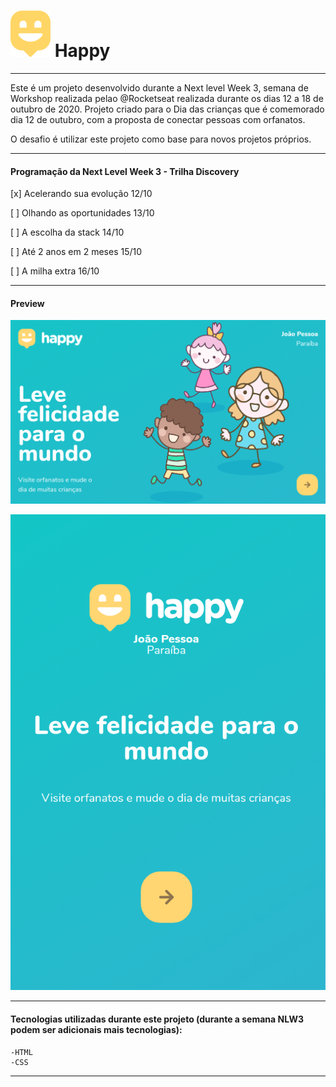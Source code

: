 # ![Happy](https://github.com/DineiSF/NLW3-Discovery/blob/main/public/images/logo-icon.png?raw=true) Happy 
---
Este é um projeto desenvolvido durante a Next level Week 3, semana de Workshop realizada pelao @Rocketseat realizada durante os dias 12 a 18 de outubro de 2020.
Projeto criado para o Dia das crianças que é comemorado dia 12 de outubro, com a proposta de conectar pessoas com orfanatos.

O desafio é utilizar este projeto como base para novos projetos próprios.

---
#### Programação da Next Level Week 3 - Trilha Discovery 

[x] Acelerando sua evolução     12/10

[ ] Olhando as oportunidades    13/10

[ ] A escolha da stack          14/10

[ ] Até 2 anos em 2 meses       15/10

[ ] A milha extra               16/10

---

#### Preview
![Happy](https://github.com/DineiSF/NLW3-Discovery/blob/main/public/images/assets/img1.png?raw=true)

![Happy](https://github.com/DineiSF/NLW3-Discovery/blob/main/public/images/assets/img2.png?raw=true)



---
#### Tecnologias utilizadas durante este projeto (durante a semana NLW3 podem ser adicionais mais tecnologias):

    -HTML
    -CSS

---
